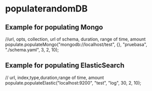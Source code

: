 # populaterandomDB
## Example for populating Mongo
//url, opts, collection,  url of schema, duration, range of time, amount
populate.populateMongo("mongodb://localhost/test", {}, "pruebasa", "./schema.yaml", 3, 2, 10);
## Example for populating ElasticSearch
// url, index,type,duration,range of time, amount
populate.populateElastic("localhost:9200", "test", "log", 30, 2, 10);
